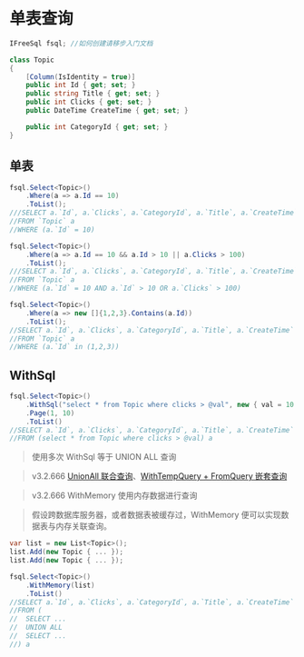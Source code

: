 # 单表查询

```csharp
IFreeSql fsql; //如何创建请移步入门文档

class Topic
{
    [Column(IsIdentity = true)]
    public int Id { get; set; }
    public string Title { get; set; }
    public int Clicks { get; set; }
    public DateTime CreateTime { get; set; }

    public int CategoryId { get; set; }
}
```

## 单表

```csharp
fsql.Select<Topic>()
    .Where(a => a.Id == 10)
    .ToList();
///SELECT a.`Id`, a.`Clicks`, a.`CategoryId`, a.`Title`, a.`CreateTime`
//FROM `Topic` a
//WHERE (a.`Id` = 10)

fsql.Select<Topic>()
    .Where(a => a.Id == 10 && a.Id > 10 || a.Clicks > 100)
    .ToList();
///SELECT a.`Id`, a.`Clicks`, a.`CategoryId`, a.`Title`, a.`CreateTime`
//FROM `Topic` a
//WHERE (a.`Id` = 10 AND a.`Id` > 10 OR a.`Clicks` > 100)

fsql.Select<Topic>()
    .Where(a => new []{1,2,3}.Contains(a.Id))
    .ToList();
//SELECT a.`Id`, a.`Clicks`, a.`CategoryId`, a.`Title`, a.`CreateTime`
//FROM `Topic` a
//WHERE (a.`Id` in (1,2,3))
```

## WithSql

```csharp
fsql.Select<Topic>()
    .WithSql("select * from Topic where clicks > @val", new { val = 10 })
    .Page(1, 10)
    .ToList()
//SELECT a.`Id`, a.`Clicks`, a.`CategoryId`, a.`Title`, a.`CreateTime` 
//FROM (select * from Topic where clicks > @val) a 
```

> 使用多次 WithSql 等于 UNION ALL 查询

> v3.2.666 [UnionAll 联合查询](unionall.md)、[WithTempQuery + FromQuery 嵌套查询](withtempquery.md)

> v3.2.666 WithMemory 使用内存数据进行查询

> 假设跨数据库服务器，或者数据表被缓存过，WithMemory 便可以实现数据表与内存关联查询。

```csharp
var list = new List<Topic>();
list.Add(new Topic { ... });
list.Add(new Topic { ... });

fsql.Select<Topic>()
    .WithMemory(list)
    .ToList()
//SELECT a.`Id`, a.`Clicks`, a.`CategoryId`, a.`Title`, a.`CreateTime` 
//FROM (
//  SELECT ...
//  UNION ALL
//  SELECT ...
//) a 
```
